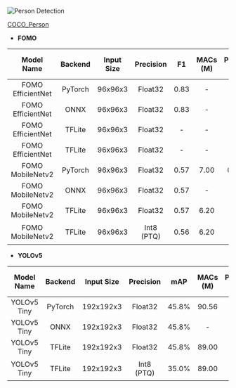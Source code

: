 ![Person Detection](https://cdn.jsdelivr.net/gh/Seeed-Studio/sscma-model-zoo@main/detection/assets/images/person_detection.png)

[COCO_Person](https://cocodataset.org/)

- **FOMO**

| Model Name | Backend | Input Size | Precision | F1 | MACs (M) | Param  (M)| Invoking RAM (M) | Invoke Time (ms) | Link |
|:---------:|:-:|:-:|:-:|:---------:|:---------:|:--:|:----:|:-----------:|:-:|
| FOMO EfficientNet | PyTorch | 96x96x3    | Float32    | 0.83 | -        | -              | -                  | -                                                           | -                                                                                                                                                                                                            |  |
| FOMO EfficientNet | ONNX  | 96x96x3    | Float32    | 0.83 | -        | -              | -                  | -                                                           | [Download](https://files.seeedstudio.com/sscma/model_zoo/detection/models/fomo/COCO_Person/fomo_efficientnet_b0_x8_abl_coco_float32_sha1_0744ab5aa39cb0cf0c00aac7b9ded750f350f9d2.onnx)           |
| FOMO EfficientNet | TFLite  | 96x96x3    | Float32    | -      | -        | -              | -                  | -                                                           | [Download](https://files.seeedstudio.com/sscma/model_zoo/detection/models/fomo/COCO_Person/fomo_efficientnet_b0_x8_abl_coco_float32_sha1_7a9006bc353c2d77b8ce36d8f893cd5297759401.tflite)         |
| FOMO EfficientNet | TFLite  | 96x96x3    | Float32    | -      | -        | -              | -                  | -                                                           | [Download](https://files.seeedstudio.com/sscma/model_zoo/detection/models/fomo/COCO_Person/fomo_efficientnet_b0_x8_abl_coco_int8_sha1_947570fb1e44e72b60dce524140d985561979af6.tflite)            |
| FOMO MobileNetv2  | PyTorch | 96x96x3    | Float32    | 0.57  | 7.00     | 0.40           | -                  | -                                                           | [Download](https://files.seeedstudio.com/sscma/model_zoo/detection/models/fomo/COCO_Person/fomo_mobnetv2_0.35_x8_abl_coco_sha1_22e95589616023d70e5671b27f0fc4906230aefe.pth)                |
| FOMO MobileNetv2  | ONNX  | 96x96x3    | Float32    | 0.57  | -        | -              | -                  | -                                                           | [Download](https://files.seeedstudio.com/sscma/model_zoo/detection/models/fomo/COCO_Person/fomo_mobnetv2_0.35_x8_abl_coco_sha1_65a999fadc666c2f2eb843d37a256c104b2e72df.onnx)           |
| FOMO MobileNetv2  | TFLite | 96x96x3    | Float32    | 0.57  | 6.20     | -              | 0.93               | -                                                           | [Download](https://files.seeedstudio.com/sscma/model_zoo/detection/models/fomo/COCO_Person/fomo_mobnetv2_0.35_x8_abl_coco_float32_sha1_154f7f8ae469e196b6d2d920c6bb8552b75e6872.tflite) |
| FOMO MobileNetv2  | TFLite  | 96x96x3    | Int8 (PTQ) | 0.56  | 6.20     | -              | 0.24               | 65.72<sup>(2)</sup>/98.28<sup>(3)</sup>  99.10<sup>(4)</sup> | [Download](https://files.seeedstudio.com/sscma/model_zoo/detection/models/fomo/COCO_Person/fomo_mobnetv2_0.35_x8_abl_coco_int8_sha1_f71baa4b43310a9d1fa9b128dca15d3bf9c2a696.tflite)    |

- **YOLOv5**

| Model Name | Backend | Input Size | Precision | mAP| MACs (M) | Param  (M)| Invoking RAM  (M) | Invoke Time (ms) | Link |
|:---------:|:-:|:-:|:-:|:---------:|:---------:|:--:|:----:|:-----------:|:-:|
| YOLOv5 Tiny | PyTorch  | 192x192x3  | Float32    | 45.8%           | 90.56    | 0.67           | -                  | -                                                              | [Download](https://files.seeedstudio.com/sscma/model_zoo/detection/models/yolov5/COCO_Person/yolov5_tiny_1xb16_300e_coco_sha1_8efbba3dacd06a3ac5636fbed215358a501ed1b1.pth)                |
| YOLOv5 Tiny | ONNX    | 192x192x3  | Float32    | 45.8%           | -        | 0.67           | -                  | -                                                              | [Download](https://files.seeedstudio.com/sscma/model_zoo/detection/models/yolov5/COCO_Person/yolov5_tiny_1xb16_300e_coco_sha1_cdb8b099a610d01b6e54715a76ef9757a2f86ffb.onnx)           |
| YOLOv5 Tiny | TFLite  | 192x192x3  | Float32    | 45.8%           | 89.00    | -              | 1.20               | -                                                              | [Download](https://files.seeedstudio.com/sscma/model_zoo/detection/models/yolov5/COCO_Person/yolov5_tiny_1xb16_300e_coco_float32_sha1_4ca1ba6b7c881cc8d4589462b22ee1fa5365d8f7.tflite) |
| YOLOv5 Tiny | TFLite  | 192x192x3  | Int8 (PTQ) | 35.0%           | 89.00    | -              | 0.35               | 671.24<sup>(2)</sup>/890.83<sup>(3)</sup>  893.62<sup>(4)</sup> | [Download](https://files.seeedstudio.com/sscma/model_zoo/detection/models/yolov5/COCO_Person/yolov5_tiny_1xb16_300e_coco_int8_sha1_a39e1664b3cefcc31c9267e78594c7ee0cbacc64.tflite)    |
